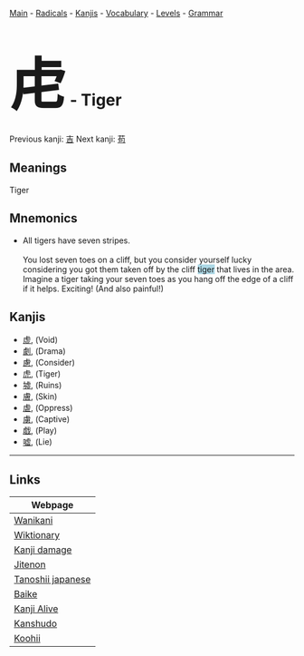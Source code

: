 <style> bigfont {font-size: 100px}</style>
[Main](../README.md) -
[Radicals](../radicals.md) -
[Kanjis](../kanjis.md) -
[Vocabulary](../vocabulary.md) -
[Levels](../levels.md) -
[Grammar](../grammar.md)
# <bigfont> 虍</bigfont> - Tiger 

Previous kanji: [吉](吉.md) Next kanji: [苟](苟.md) 

## Meanings
 Tiger
## Mnemonics
 * All tigers have seven stripes.<br><br>You lost seven toes on a cliff, but you consider yourself lucky considering you got them taken off by the cliff <span style="background-color:#ADD8E6"> tiger</span> that lives in the area. Imagine a tiger taking your seven toes as you hang off the edge of a cliff if it helps. Exciting! (And also painful!)


## Kanjis
 * [虚](../kanjis/虚.md), (Void)
* [劇](../kanjis/劇.md), (Drama)
* [慮](../kanjis/慮.md), (Consider)
* [虎](../kanjis/虎.md), (Tiger)
* [墟](../kanjis/墟.md), (Ruins)
* [膚](../kanjis/膚.md), (Skin)
* [虐](../kanjis/虐.md), (Oppress)
* [虜](../kanjis/虜.md), (Captive)
* [戯](../kanjis/戯.md), (Play)
* [嘘](../kanjis/嘘.md), (Lie)



---

## Links 

| Webpage |
| --- |
| [Wanikani          ](https://www.wanikani.com/kanji/虍) |
| [Wiktionary        ](https://en.wiktionary.org/wiki/虍) |
| [Kanji damage      ](http://www.kanjidamage.com/kanji/search?utf8=✓&q=虍) |
| [Jitenon           ](https://jitenon.com/kanji/虍) |
| [Tanoshii japanese ](https://www.tanoshiijapanese.com/dictionary/kanji.cfm?k=虍) |
| [Baike             ](https://baike.baidu.com/item/虍) |
| [Kanji Alive       ](https://app.kanjialive.com/虍) |
| [Kanshudo          ](https://www.kanshudo.com/searchmn?q=虍) |
| [Koohii            ](https://kanji.koohii.com/study/kanji/虍) |
